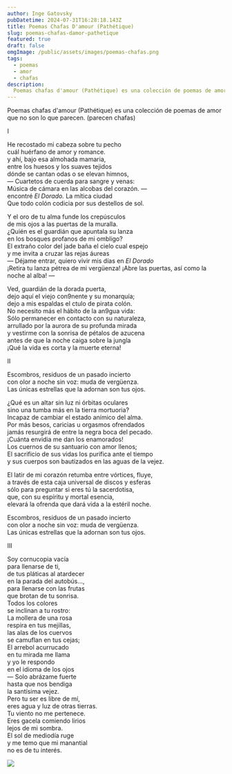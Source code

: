 ```yaml
---
author: Inge Gatovsky
pubDatetime: 2024-07-31T16:28:18.143Z
title: Poemas Chafas D'amour (Pathétique)
slug: poemas-chafas-damor-pathetique
featured: true
draft: false
omgImage: /public/assets/images/poemas-chafas.png
tags:
  - poemas
  - amor
  - chafas
description:
  Poemas chafas d'amour (Pathétique) es una colección de poemas de amor que no son lo que parecen. (parecen chafas)
---
```


Poemas chafas d'amour (Pathétique) es una colección de poemas de amor que no son lo que parecen. (parecen chafas)

<div class="text-center font-medium">I</div>

He recostado mi cabeza sobre tu pecho  
cuál huérfano de amor y romance.  
y ahí, bajo esa almohada mamaria,  
entre los huesos y los suaves tejidos  
dónde se cantan odas o se elevan himnos,  
— Cuartetos de cuerda para sangre y venas:  
Música de cámara en las alcobas del corazón. —  
encontré _El Dorado._ La mítica ciudad  
Que todo colón codicia por sus destellos de sol.  

Y el oro de tu alma funde los crepúsculos  
de mis ojos a las puertas de la muralla.  
¿Quién es el guardián que apuntala su lanza  
en los bosques profanos de mi ombligo?  
El extraño color del jade baña el cielo cual espejo  
y me invita a cruzar las rejas áureas  
— Déjame entrar, quiero vivir mis días en *El Dorado*  
¡Retira tu lanza pétrea de mi vergüenza!
¡Abre las puertas, así como la noche al alba! —  

Ved, guardián de la dorada puerta,  
dejo aquí el viejo con9nente y su monarquía;  
dejo a mis espaldas el ctulo de pirata colón.  
No necesito más el hábito de la an9gua vida:  
Sólo permanecer en contacto con su naturaleza,  
arrullado por la aurora de su profunda mirada  
y vestirme con la sonrisa de pétalos de azucena  
antes de que la noche caiga sobre la jungla  
¡Qué la vida es corta y la muerte eterna!

<div class="text-center font-medium">II</div>

Escombros, residuos de un pasado incierto  
con olor a noche sin voz: muda de vergüenza.  
Las únicas estrellas que la adornan son tus ojos.   

¿Qué es un altar sin luz ni órbitas oculares  
sino una tumba más en la tierra mortuoria?  
Incapaz de cambiar el estado anímico del alma.  
Por más besos, caricias u orgasmos ofrendados  
jamás resurgirá de entre la negra boca del pecado.  
¡Cuánta envidia me dan los enamorados!  
Los cuernos de su santuario con amor llenos;  
El sacrificio de sus vidas los purifica ante el tiempo  
y sus cuerpos son bautizados en las aguas de la vejez.  

El latir de mi corazón retumba entre vórtices, fluye,  
a través de esta caja universal de discos y esferas  
sólo para preguntar si eres tú la sacerdotisa,  
que, con su espíritu y mortal esencia,  
elevará la ofrenda que dará vida a la estéril noche.  

Escombros, residuos de un pasado incierto  
con olor a noche sin voz: muda de vergüenza.  
Las únicas estrellas que la adornan son tus ojos.  

<div class="text-center font-medium">III</div>

Soy cornucopia vacía  
para llenarse de ti,  
de tus pláticas al atardecer  
en la parada del autobús...,  
para llenarse con las frutas  
que brotan de tu sonrisa.  
Todos los colores  
se inclinan a tu rostro:  
La mollera de una rosa  
respira en tus mejillas,  
las alas de los cuervos  
se camuflan en tus cejas;  
El arrebol acurrucado  
en tu mirada me llama  
y yo le respondo  
en el idioma de los ojos  
— Solo abrázame fuerte  
hasta que nos bendiga  
la santísima vejez.  
Pero tu ser es libre de mí,  
eres agua y luz de otras tierras.  
Tu viento no me pertenece.  
Eres gacela comiendo lirios  
lejos de mi sombra.  
El sol de mediodía ruge  
y me temo que mi manantial  
no es de tu interés.  

<img src="/assets/images/poemas-chafas.png"
    class="w-[24rem] h-auto drop-shadow-lg"
/>

<!-- ![poemas-chafas](/public/assets/images/poemas-chafas.png) -->
